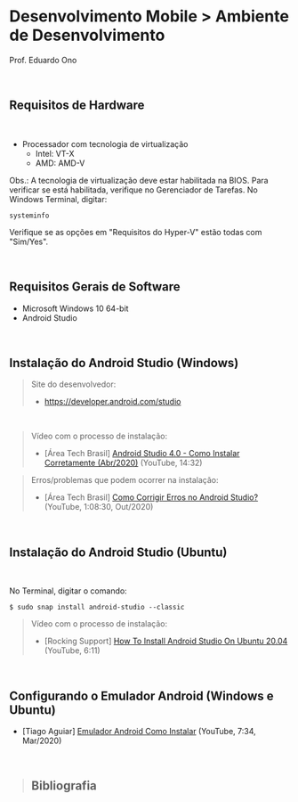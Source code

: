 # Desenvolvimento Mobile > Ambiente de Desenvolvimento

Prof. Eduardo Ono

<br>

## Requisitos de Hardware
<br>

* Processador com tecnologia de virtualização
    * Intel: VT-X
    * AMD: AMD-V

Obs.: A tecnologia de virtualização deve estar habilitada na BIOS. Para verificar se está habilitada, verifique no Gerenciador de Tarefas. No Windows Terminal, digitar:

    systeminfo

Verifique se as opções em "Requisitos do Hyper-V" estão todas com "Sim/Yes".

<br>

## Requisitos Gerais de Software

* Microsoft Windows 10 64-bit
* Android Studio

<br>

## Instalação do Android Studio (Windows)

> Site do desenvolvedor:
> * https://developer.android.com/studio

<br>

> Vídeo com o processo de instalação:
> * [Área Tech Brasil] [Android Studio 4.0 - Como Instalar Corretamente (Abr/2020)](https://www.youtube.com/watch?v=_Uqf5_kN6Rw) (YouTube, 14:32)

> Erros/problemas que podem ocorrer na instalação:
> * [Área Tech Brasil] [Como Corrigir Erros no Android Studio?](https://www.youtube.com/watch?v=ECIz_FnwuoI) (YouTube, 1:08:30, Out/2020)

<br>

## Instalação do Android Studio (Ubuntu)
<br>

No Terminal, digitar o comando:

    $ sudo snap install android-studio --classic

> Vídeo com o processo de instalação:
> * [Rocking Support] [How To Install Android Studio On Ubuntu 20.04](https://www.youtube.com/watch?v=I-Sxda91Yf4) (YouTube, 6:11)

<br>

## Configurando o Emulador Android (Windows e Ubuntu)

* [Tiago Aguiar] [Emulador Android Como Instalar](https://www.youtube.com/watch?v=YAkH6DcmbOY) (YouTube, 7:34, Mar/2020)

<br>

> ## Bibliografia

